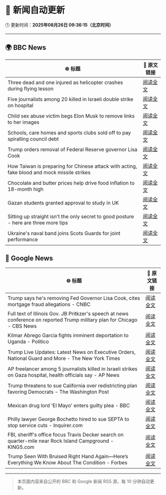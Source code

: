 # 🧠 新闻自动更新

🕒 更新时间：**2025年08月26日 09:36:15（北京时间）**

---

## 🌍 BBC News

| 🌐 标题 | 🔗 原文链接 |
|--------|-------------|
| Three dead and one injured as helicopter crashes during flying lesson | [阅读全文](https://www.bbc.com/news/articles/c87e22ryerlo?at_medium=RSS&at_campaign=rss) |
| Five journalists among 20 killed in Israeli double strike on hospital | [阅读全文](https://www.bbc.com/news/articles/cp89rp48246o?at_medium=RSS&at_campaign=rss) |
| Child sex abuse victim begs Elon Musk to remove links to her images | [阅读全文](https://www.bbc.com/news/articles/cq587wv4d5go?at_medium=RSS&at_campaign=rss) |
| Schools, care homes and sports clubs sold off to pay spiralling council debt | [阅读全文](https://www.bbc.com/news/articles/cq87497v8ypo?at_medium=RSS&at_campaign=rss) |
| Trump orders removal of Federal Reserve governor Lisa Cook | [阅读全文](https://www.bbc.com/news/articles/cx275n8gx0ro?at_medium=RSS&at_campaign=rss) |
| How Taiwan is preparing for Chinese attack with acting, fake blood and mock missile strikes | [阅读全文](https://www.bbc.com/news/articles/cp94v42gmg9o?at_medium=RSS&at_campaign=rss) |
| Chocolate and butter prices help drive food inflation to 18-month high | [阅读全文](https://www.bbc.com/news/articles/cly4eme0284o?at_medium=RSS&at_campaign=rss) |
| Gazan students granted approval to study in UK | [阅读全文](https://www.bbc.com/news/articles/cgqnjqgp719o?at_medium=RSS&at_campaign=rss) |
| Sitting up straight isn't the only secret to good posture - here are three more tips | [阅读全文](https://www.bbc.com/news/articles/c890kejpg34o?at_medium=RSS&at_campaign=rss) |
| Ukraine's naval band joins Scots Guards for joint performance | [阅读全文](https://www.bbc.com/news/videos/c627qgke3w3o?at_medium=RSS&at_campaign=rss) |

## 📰 Google News

| 🌐 标题 | 🔗 原文链接 |
|--------|-------------|
| Trump says he's removing Fed Governor Lisa Cook, cites mortgage fraud allegations - CNBC | [阅读全文](https://news.google.com/rss/articles/CBMieEFVX3lxTE83R2t4UUNWazQ3MVNUMkJsTkhWbUJPMl9tQmtJaXFlSGQzd180ZEozb255R196WlRBSTFOOW1qR3NWWXUxekNINEZaZU1fdUdGQUZoeERUYl9PMEVQWnZDT0FTNmpfR0hXSGdnLVE0Z3lzZTZ3R0UtedIBfkFVX3lxTE5fWGozaFlKRUtsU0lqX01RMzdTenppbjdndUUycXpmc1B2MEprZzdrdnM0RFp2S3VtSWFqRllpdHczRkd4Ykk3MVBGXzVNRktISF9TNlQyRDJyTVZFUFdfcURPalNRUjNCWlA3YVVja0pibV9jRTQzcnlJcjdtZw?oc=5) |
| Full text of Illinois Gov. JB Pritkzer's speech at news conference on reported Trump military plan for Chicago - CBS News | [阅读全文](https://news.google.com/rss/articles/CBMiqgFBVV95cUxQM2hTOTJ1b0JGWW9tNk9tRUN6VGZCU3JZR282SUhNbmhtenh3a1dXTTBPY3FXeXNSTjF1OG9zSjhIeXl5MmswdEl2eGtCTXBkUkMycDRnVzlxSDA0V3BjNGE5UjByVld5eDdpczZjZjFiY19zRmRqTGY5MWwwZnhiUTAzbkxrbW1tOGJ6VHhtT2xXYXRQMWNPaEh5MHZqT3Yxdm41RzN6aGZ4Zw?oc=5) |
| Kilmar Abrego Garcia fights imminent deportation to Uganda - Politico | [阅读全文](https://news.google.com/rss/articles/CBMirAFBVV95cUxQN0U3QmExeTRUTklEcXR5QmI1eWpnNXRxaVhHWG5Oem5tdFcxREU4TGJnUGJMeXZHZXlMUDREbmFodFdRUUdpeDh5VTc1dFpENVcyemJrREJ0MjZxeUhESWdMRTFxdVpMZW5mcDlwZ3hHS3o1WmNKeUFzSFh6NTlaWDNvZzN6SnU1MVNZenZHRFpvQ2NlX2p0SEFSaG9kbm43UFJURzdjdmRQUWto?oc=5) |
| Trump Live Updates: Latest News on Executive Orders, National Guard and More - The New York Times | [阅读全文](https://news.google.com/rss/articles/CBMiY0FVX3lxTE5aVXNfVnNaWGNFN2I0d1NyWW1Qd1hFUlFhM2NlVWVNaGhra25NTWJ1N1U0Yl9pM2dRN1hVakJXWDVVZzhHQlFpMzFfQkpXQVdJZURoYWhlbV9fVUxHc2lrSG9lTQ?oc=5) |
| AP freelancer among 5 journalists killed in Israeli strikes on Gaza hospital, health officials say - AP News | [阅读全文](https://news.google.com/rss/articles/CBMinAFBVV95cUxNTDNRUGFPdmxPclVMZW5GU2l4YUJSZXBuckF2TEU2VkFBVjQyOWg2SmR6aC1sU0RvWG10a2h1QnU3cUdDVlFta3EtcTJqSmt5R2J6dUs1R1IyRXVTOFBrN1J0bEtCUWZUOE1pZS1kVzhDRzc2OUEyeElyR0poNmV2NWdNdEFtNnJpZVBGeEVDVV9pY2lIcVYyc0UtZkU?oc=5) |
| Trump threatens to sue California over redistricting plan favoring Democrats - The Washington Post | [阅读全文](https://news.google.com/rss/articles/CBMilAFBVV95cUxPUWloYnBPR0l6MVVHQVNibi00VWp4eFNIZUY5ZFRGWHhRMGQtSjFEUGJrVG9nYW9JYTg3aXE4enhXTDN6Q0ZlRDl3RkFQUUl2R056RkJ5LTcwT0tJSTA0c0JGN05jYTRqbmxieEF5LVdHZTJXNUREa3pncnZvTU5LMEV3clgyRG9tVFVEMW1qay1fSDB3?oc=5) |
| Mexican drug lord 'El Mayo' enters guilty plea - BBC | [阅读全文](https://news.google.com/rss/articles/CBMiWkFVX3lxTFBKSWNLQmtldnVKME9tSEFRRVRKbThaMEltc0VrX0NLa2ZIbTZsUG9sTTQxWHdTMmkxSV9YcHA2a1VmSUtpRnVmMWM5cTM2TEFvR2RtbmV6SThfQdIBX0FVX3lxTE9DNUctSlRDd1lsaWtFVmpYUC15VHVNNU9qaEhuRGRrcmZ0SjkxbWFKWEhyeHNPb3hwMEdzS1M5RDNpNEJZTjhJX0tpUW4xcWNKTmlObkl6aThzWEExaF9F?oc=5) |
| Philly lawyer George Bochetto hired to sue SEPTA to stop service cuts - Inquirer.com | [阅读全文](https://news.google.com/rss/articles/CBMirgFBVV95cUxOU2JVX212NkwwOEtua19qNmN1WnlhT3FuNHFUQnNTVTdrV0hMZWs4cUh5N3ZweXB0N05hTGk5ZDk1UF9JZ0RmVGFlSkVBOWRaS09jNTEyeDZ5VTlRMi1iYlhxUzNhbEVjMFlZbkZhbkNBclktLVZGLXhoMlJBVmtpbFpIb0gyN0pfNWoxUTBCZ25oWUplNGJSejNPM3VreDRQalV3Y0dJeHI0SjJYMEE?oc=5) |
| FBI, sheriff's office focus Travis Decker search on quarter-mile near Rock Island Campground - KING5.com | [阅读全文](https://news.google.com/rss/articles/CBMiyAFBVV95cUxQY2pxcUR5Tlk2VnhLaWRmcVhrMExmY3A5YnAtX0l3bDI5NG5FaUVSLWJPeGQwTlR2SUQwckhuTXU3Z2U5b1k1ODF2ZUppYUV4Qllpc3kwRzh0TGhYZU5WbU16dUJYMnNqaVI0NTFBU19zby10TWlTRGc4VXI3YkRncjk5Q3NiOFFId0FjRHg4SnRQc1doMjlYRHZYbjRub25vY2dYSnlhQ005TkZhLUJCZ0pCNTNCdjN0VEtuZms1czNEdHQ5OFZJaA?oc=5) |
| Trump Seen With Bruised Right Hand Again—Here’s Everything We Know About The Condition - Forbes | [阅读全文](https://news.google.com/rss/articles/CBMi0AFBVV95cUxOd1A2Nlp5TE1YbUhWUXlBbTQwQ0Q2UHpCVnhGZ0FDTUtCbGVPakt0aXRsVjd6dHdwczVkVndxMVJYdm5vSDVlZm1nYkZFSXl4R3JleU5KQklyRUNFb2hDOUFVR0pXRUNEZlIxVzhSa1pSamxIWmM2cEtleFFDUTMwN2J0dk9odU1aMWZkZTVib1B5MnM1X2N6bTVfZzVTU282LVB2bk0tM05fZmxiZ01leEhWcEVuQVJ6VTRZR0J2aEdYSk1qY3FzNHkwZ0ZCQTF4?oc=5) |

---
> 本页面内容来自公开的 BBC 和 Google 新闻 RSS 源，每 10 分钟自动更新。